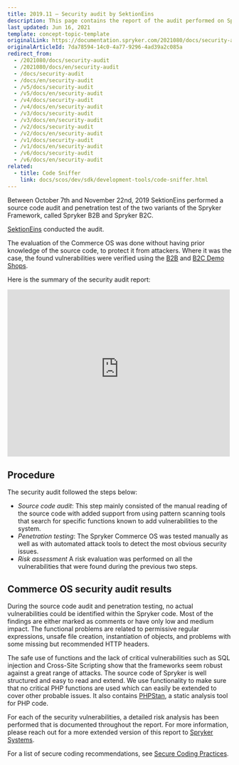 ```yaml
---
title: 2019.11 — Security audit by SektionEins
description: This page contains the report of the audit performed on Spryker Commerce OS.
last_updated: Jun 16, 2021
template: concept-topic-template
originalLink: https://documentation.spryker.com/2021080/docs/security-audit
originalArticleId: 7da78594-14c0-4a77-9296-4ad39a2c085a
redirect_from:
  - /2021080/docs/security-audit
  - /2021080/docs/en/security-audit
  - /docs/security-audit
  - /docs/en/security-audit
  - /v5/docs/security-audit
  - /v5/docs/en/security-audit
  - /v4/docs/security-audit
  - /v4/docs/en/security-audit
  - /v3/docs/security-audit
  - /v3/docs/en/security-audit
  - /v2/docs/security-audit
  - /v2/docs/en/security-audit
  - /v1/docs/security-audit
  - /v1/docs/en/security-audit
  - /v6/docs/security-audit
  - /v6/docs/en/security-audit
related:
  - title: Code Sniffer
    link: docs/scos/dev/sdk/development-tools/code-sniffer.html
---
```


Between October 7th and November 22nd, 2019 SektionEins performed a source code audit and penetration test of the two variants of the Spryker Framework, called Spryker B2B and Spryker B2C.

[SektionEins](https://www.sektioneins.de/) conducted the audit.

The evaluation of the Commerce OS was done without having prior knowledge of the source code, to protect it from attackers. Where it was the case, the found vulnerabilities were verified using the [B2B](/docs/scos/user/intro-to-spryker/b2b-suite.html) and [B2C Demo Shops](/docs/scos/user/intro-to-spryker/b2c-suite.html).

Here is the summary of the security audit report:

<embed src="https://spryker.s3.eu-central-1.amazonaws.com/docs/About/What's+new/Security+audit/Summary-Report-Spryker-B2B-B2C-201907.0.pdf" width="500" height="375"
 type="application/pdf">

## Procedure
The security audit followed the steps below:
* *Source code audit*: This step mainly consisted of the manual reading of the source code with added support from using pattern scanning tools that search for specific functions known to add vulnerabilities to the system.
* *Penetration testing*: The Spryker Commerce OS was tested manually as well as with automated attack tools to detect the most obvious security issues.
* *Risk assessment* A risk evaluation was performed on all the vulnerabilities that were found during the previous two steps.

## Commerce OS security audit results
During the source code audit and penetration testing, no actual vulnerabilities could be identified within the Spryker code. Most of the findings are either marked as comments or have only low and medium impact. The functional problems are related to permissive regular expressions, unsafe file creation, instantiation of objects, and problems with some missing but recommended HTTP headers.

The safe use of functions and the lack of critical vulnerabilities such as SQL injection and Cross-Site Scripting show that the frameworks seem robust against a great range of attacks. The source code of Spryker is well structured and easy to read and extend. We use functionality to make sure that no critical PHP functions are used which can easily be extended to cover other probable issues. It also contains [PHPStan](https://github.com/phpstan/phpstan), a static analysis tool for PHP code.

For each of the security vulnerabilities, a detailed risk analysis has been performed that is documented throughout the report. For more information, please reach out for a more extended version of this report to [Spryker Systems](mailto:academy@spryker.com).

For a list of secure coding recommendations, see [Secure Coding Practices](/docs/dg/dev/guidelines/coding-guidelines/secure-coding-practices.html).